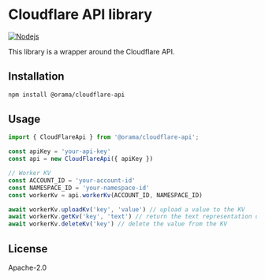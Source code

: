 # Cloudflare API library

[![Nodejs](https://github.com/oramasearch/cloudflare-api/actions/workflows/nodejs.yml/badge.svg)](https://github.com/oramasearch/cloudflare-api/actions/workflows/nodejs.yml)

This library is a wrapper around the Cloudflare API.

## Installation

```sh
npm install @orama/cloudflare-api
```

## Usage

```ts
import { CloudFlareApi } from '@orama/cloudflare-api';

const apiKey = 'your-api-key'
const api = new CloudFlareApi({ apiKey })

// Worker KV
const ACCOUNT_ID = 'your-account-id'
const NAMESPACE_ID = 'your-namespace-id'
const workerKv = api.workerKv(ACCOUNT_ID, NAMESPACE_ID)

await workerKv.uploadKv('key', 'value') // upload a value to the KV
await workerKv.getKv('key', 'text') // return the text representation of the value
await workerKv.deleteKv('key') // delete the value from the KV
```

## License

Apache-2.0
